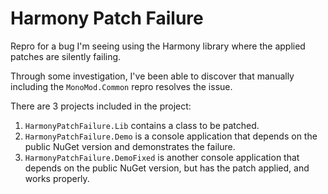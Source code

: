 # Harmony Patch Failure

Repro for a bug I'm seeing using the Harmony library where the applied patches are silently failing.

Through some investigation, I've been able to discover that manually including the ```MonoMod.Common``` repro resolves the issue.

There are 3 projects included in the project:

1. ```HarmonyPatchFailure.Lib``` contains a class to be patched.
2. ```HarmonyPatchFailure.Demo``` is a console application that depends on the public NuGet version and demonstrates the failure.
3. ```HarmonyPatchFailure.DemoFixed``` is another console application that depends on the public NuGet version, but has the patch applied, and works properly.